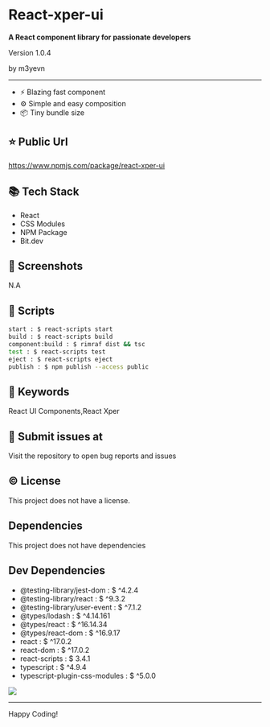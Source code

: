 # React-xper-ui

**A React component library for passionate developers**

<p>Version 1.0.4</p>
<p>by m3yevn</p>

<hr/>

 - ⚡ Blazing fast component
 - ⚙️ Simple and easy composition
 - 📦 Tiny bundle size




## ⭐ Public Url

https://www.npmjs.com/package/react-xper-ui

## 📚 Tech Stack

 - React
 - CSS Modules
 - NPM Package
 - Bit.dev


## 📸 Screenshots

N.A

## 📜 Scripts

```sh
start : $ react-scripts start
build : $ react-scripts build
component:build : $ rimraf dist && tsc
test : $ react-scripts test
eject : $ react-scripts eject
publish : $ npm publish --access public

```

## 🔑 Keywords

React UI Components,React Xper

## 👾 Submit issues at

Visit the repository to open bug reports and issues

## ©️ License

This project does not have a license.

## Dependencies

This project does not have dependencies

## Dev Dependencies

 - @testing-library/jest-dom : $ ^4.2.4
 - @testing-library/react : $ ^9.3.2
 - @testing-library/user-event : $ ^7.1.2
 - @types/lodash : $ ^4.14.161
 - @types/react : $ ^16.14.34
 - @types/react-dom : $ ^16.9.17
 - react : $ ^17.0.2
 - react-dom : $ ^17.0.2
 - react-scripts : $ 3.4.1
 - typescript : $ ^4.9.4
 - typescript-plugin-css-modules : $ ^5.0.0


<img src="https://cdn.dribbble.com/users/2401141/screenshots/5487982/developers-gif-showcase.gif"/>

<hr/>
Happy Coding!
